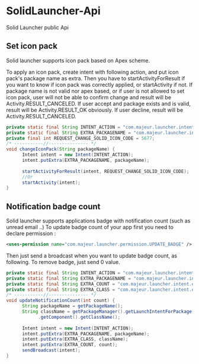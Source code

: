 # SolidLauncher-Api
Solid Launcher public Api

## Set icon pack
Solid launcher supports icon pack based on Apex scheme.

To apply an icon pack, create intent with following action, and put icon pack's package name as extra.
Then you have to startActivityForResult if you want to know if icon pack was correctly applied, or startActivity if not.
If package name is not valid nor apex based, or if user is not allowed to set icon pack, user will not be able to confirm change and result will be Activity.RESULT_CANCELED.
If user accept and package exists and is valid, result will be Activity.RESULT_OK obviously.
If user decline, result will be Activity.RESULT_CANCELED.
```java
private static final String INTENT_ACTION = "com.majeur.launcher.intent.action.CHANGE_ICON_PACK";
private static final String EXTRA_PACKAGENAME = "com.majeur.launcher.intent.extra.ICON_PACK_PACKAGE";
private final int REQUEST_CHANGE_SOLID_ICON_CODE = 5677;
/* -----------//--------------- */
void changeIconPack(String packageName) {
      Intent intent = new Intent(INTENT_ACTION);
      intent.putExtra(EXTRA_PACKAGENAME, packageName);
      
      startActivityForResult(intent, REQUEST_CHANGE_SOLID_ICON_CODE);
      //Or
      startActivity(intent);
}
```

## Notification badge count
Solid launcher supports applications badge with notification count (such as unread email ..)
To update badge count of your app first you need to declare permission :
```xml
<uses-permission name="com.majeur.launcher.permission.UPDATE_BADGE" />
```

Then just send a broadcast when you want to update badge count, as following.
To remove badge, just send 0 value.
```java
private static final String INTENT_ACTION = "com.majeur.launcher.intent.action.UPDATE_BADGE";
private static final String EXTRA_PACKAGENAME = "com.majeur.launcher.intent.extra.BADGE_PACKAGE";
private static final String EXTRA_COUNT = "com.majeur.launcher.intent.extra.BADGE_COUNT";
private static final String EXTRA_CLASS = "com.majeur.launcher.intent.extra.BADGE_CLASS";
/* -----------//--------------- */
void updateNotificationCount(int count) {
      String packageName = getPackageName();
      String className = getPackageManager().getLaunchIntentForPackage(packageName)
            .getComponent().getClassName();
      
      Intent intent = new Intent(INTENT_ACTION);
      intent.putExtra(EXTRA_PACKAGENAME, packageName);
      intent.putExtra(EXTRA_CLASS, className);
      intent.putExtra(EXTRA_COUNT, count);
      sendBroadcast(intent);
}
```
